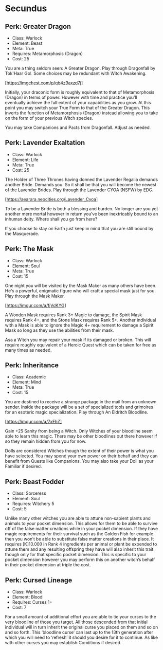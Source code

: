 # Secundus

## Perk: Greater Dragon
- Class: Warlock
- Element: Beast
- Meta: True
- Requires: Metamorphosis (Dragon)
- Cost: 25

You are a thing seldom seen: A Greater Dragon. Play through Dragonfall by Tok'Haar Gol. Some choices may be redundant with Witch Awakening.

[https://imgchest.com/p/qb4z9axzd7j]

Initially, your draconic form is roughly equivalent to that of Metamorphosis (Dragon) in terms of power. However with time and practice you’ll eventually achieve the full extent of your capabilities as you grow. At this point you may switch your True Form to that of the Greater Dragon. This inverts the function of Metamorphosis (Dragon) instead allowing you to take on the form of your previous Witch species.

You may take Companions and Pacts from Dragonfall. Adjust as needed.


## Perk: Lavender Exaltation
- Class: Warlock
- Element: Life
- Meta: True
- Cost: 25

The Holder of Three Thrones having donned the Lavender Regalia demands another Bride. Demands you. So it shall be that you will become the newest of the Lavender Brides. Play through the Lavender CYOA (NSFW) by EDG.

[https://aearara.neocities.org/Lavender_Cyoa]

To be a Lavender Bride is both a blessing and burden. No longer are you yet another mere mortal however in return you’ve been inextricably bound to an inhuman deity. Where shall you go from here?

If you choose to stay on Earth just keep in mind that you are still bound by the Masquerade.


## Perk: The Mask
- Class: Warlock
- Element: Soul
- Meta: True
- Cost: 15

One night you will be visited by the Mask Maker as many others have been. He's a powerful, enigmatic figure who will craft a special mask just for you. Play through the Mask Maker.

[https://imgur.com/a/fjVdKYG]

A Wooden Mask requires Rank 3+ Magic to damage, the Spirit Mask requires Rank 4+, and the Stone Mask requires Rank 5+. Another individual with a Mask is able to ignore the Magic 4+ requirement to damage a Spirit Mask so long as they use the abilities from their mask.

Asa a Witch you may repair your mask if its damaged or broken. This will require roughly equivalent of a Heroic Quest which can be taken for free as many times as needed.


## Perk: Inheritance
- Class: Academic
- Element: Mind
- Meta: True
- Cost: 15

You are destined to receive a strange package in the mail from an unknown sender. Inside the package will be a set of specialized tools and grimoires for an esoteric magic specialization. Play through An Eldritch Bloodline.

[https://imgur.com/a/7xFhZ]

Gain +25 Sanity from being a Witch. Only Witches of your bloodline seem able to learn this magic. There may be other bloodlines out there however if so they remain hidden from you for now.

Dolls are considered Witches though the extent of their power is what you have selected. You may spend your own power on their behalf and they can benefit from Quests like Companions. You may also take your Doll as your Familiar if desired.


## Perk: Beast Fodder
- Class: Sorceress
- Element: Soul
- Requires: Witchery 5
- Cost: 5

Unlike many other witches you are able to attune non-sapient plants and animals to your pocket dimension. This allows for them to be able to survive off of the false matter creations while in your pocket dimension. If they have magic requirements for their survival such as the Golden Fish for example then you won’t be able to substitute false matter creations in their place. It requires [K]10.000 in Rank 4 ingredients per animal or plant be expended to attune them and any resulting offspring they have will also inherit this trait though only for that specific pocket dimension.
This is specific to your pocket dimension however you may perform this on another witch’s behalf in their pocket dimension at triple the cost.


## Perk: Cursed Lineage
- Class: Warlock
- Element: Blood
- Requires: Curses 1+
- Cost: 7

For a small amount of additional effort you are able to tie your curses to the very bloodline of those you target. All those descended from that initial individual will in turn inherit the original curse you placed on them and so on and so forth. This ‘bloodline curse’ can last up to the 13th generation after which you will need to ‘refresh’ it should you desire for it to continue. As like with other curses you may establish Conditions if desired.
